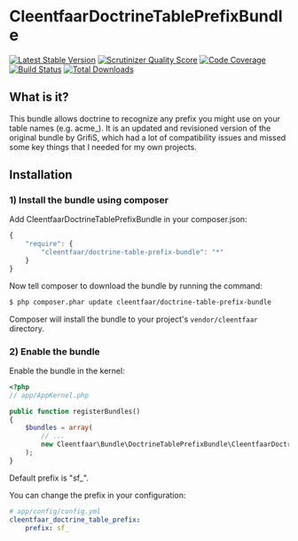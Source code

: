 CleentfaarDoctrineTablePrefixBundle
===================================

[![Latest Stable Version](https://poser.pugx.org/cleentfaar/doctrine-table-prefix-bundle/v/stable.png)](https://packagist.org/packages/cleentfaar/doctrine-table-prefix-bundle)
[![Scrutinizer Quality Score](https://scrutinizer-ci.com/g/cleentfaar/CleentfaarDoctrineTablePrefixBundle/badges/quality-score.png?s=9bf283c11413133bd29129e21fd256254c34b39b)](https://scrutinizer-ci.com/g/cleentfaar/CleentfaarDoctrineTablePrefixBundle/)
[![Code Coverage](https://scrutinizer-ci.com/g/cleentfaar/CleentfaarDoctrineTablePrefixBundle/badges/coverage.png?s=77a62378305464e3cecfc0267b5bdb9ce8af0637)](https://scrutinizer-ci.com/g/cleentfaar/CleentfaarDoctrineTablePrefixBundle/)
[![Build Status](https://travis-ci.org/cleentfaar/CleentfaarDoctrineTablePrefixBundle.png?branch=master)](https://travis-ci.org/cleentfaar/CleentfaarDoctrineTablePrefixBundle)
[![Total Downloads](https://poser.pugx.org/cleentfaar/doctrine-table-prefix-bundle/downloads.png)](https://packagist.org/packages/cleentfaar/doctrine-table-prefix-bundle)


## What is it?

This bundle allows doctrine to recognize any prefix you might use on your table names (e.g. acme_).
It is an updated and revisioned version of the original bundle by GrifiS, which had a lot of compatibility issues and
missed some key things that I needed for my own projects.


## Installation

### 1) Install the bundle using composer

Add CleentfaarDoctrineTablePrefixBundle in your composer.json:

``` js
{
    "require": {
        "cleentfaar/doctrine-table-prefix-bundle": "*"
    }
}
```

Now tell composer to download the bundle by running the command:

``` bash
$ php composer.phar update cleentfaar/doctrine-table-prefix-bundle
```
Composer will install the bundle to your project's `vendor/cleentfaar` directory.

### 2) Enable the bundle

Enable the bundle in the kernel:

``` php
<?php
// app/AppKernel.php

public function registerBundles()
{
    $bundles = array(
        // ...
        new Cleentfaar\Bundle\DoctrineTablePrefixBundle\CleentfaarDoctrineTablePrefixBundle(),
    );
}
```

Default prefix is "sf_".

You can change the prefix in your configuration:

``` yaml
# app/config/config.yml
cleentfaar_doctrine_table_prefix:
    prefix: sf_
```